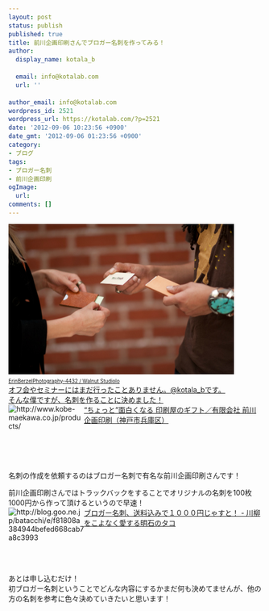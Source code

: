 ```yaml
---
layout: post
status: publish
published: true
title: 前川企画印刷さんでブロガー名刺を作ってみる！
author:
  display_name: kotala_b

  email: info@kotalab.com
  url: ''

author_email: info@kotalab.com
wordpress_id: 2521
wordpress_url: https://kotalab.com/?p=2521
date: '2012-09-06 10:23:56 +0900'
date_gmt: '2012-09-06 01:23:56 +0900'
category:
- ブログ
tags:
- ブロガー名刺
- 前川企画印刷
ogImage:
  url:
comments: []
---
```

<p><a href="/wp-content/uploads/meisi_120906.jpg" target="_blank"><img src="/wp-content/uploads/meisi_120906.jpg" alt="" title="meisi_120906" width="448" height="298" class="alignnone size-full wp-image-2526" /></a><br />
<span style="font-size:10px;"><a href="https://www.flickr.com/photos/47514124@N02/6950951840/" target="_blank">ErinBerzelPhotography-4432 / Walnut Studiolo</span><br />
オフ会やセミナーにはまだ行ったことありません。@kotala_bです。<br />
そんな僕ですが、名刺を作ることに決めました！<br />
<a href="http://www.kobe-maekawa.co.jp/products/" target="_blank"><img src="https://capture.heartrails.com/150x130?http://www.kobe-maekawa.co.jp/products/" alt="http://www.kobe-maekawa.co.jp/products/" width="150" height="130" align="left" /></a><a href="http://www.kobe-maekawa.co.jp/products/" target="_blank">&ldquo;ちょっと&rdquo;面白くなる 印刷屋のギフト／有限会社 前川企画印刷（神戸市兵庫区）</a><br style="clear:both;" />名刺の作成を依頼するのはブロガー名刺で有名な前川企画印刷さんです！<br />
</p>
<!--more-->
<p>前川企画印刷さんではトラックバックをすることでオリジナルの名刺を100枚1000円から作って頂けるというので早速！<br />
<a href="http://blog.goo.ne.jp/batacchi/e/f81808a384944befed668cab7a8c3993" target="_blank"><img src="https://capture.heartrails.com/150x130?http://blog.goo.ne.jp/batacchi/e/f81808a384944befed668cab7a8c3993" alt="http://blog.goo.ne.jp/batacchi/e/f81808a384944befed668cab7a8c3993" width="150" height="130" align="left" /></a><a href="http://blog.goo.ne.jp/batacchi/e/f81808a384944befed668cab7a8c3993" target="_blank">ブロガー名刺、送料込みで１０００円じゃすと！ - 川柳をこよなく愛する明石のタコ</a><br style="clear:both;" />あとは申し込むだけ！<br />
初ブロガー名刺ということでどんな内容にするかまだ何も決めてませんが、他の方の名刺を参考に色々決めていきたいと思います！</p>
